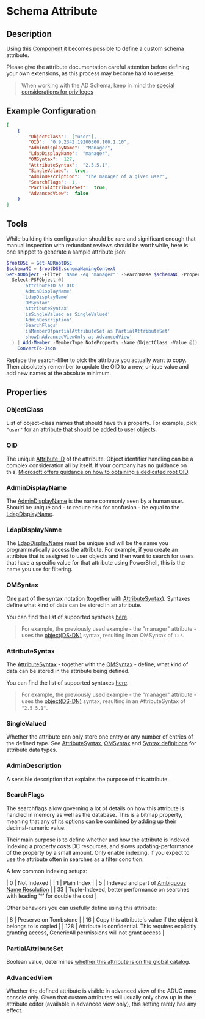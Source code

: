 ﻿# Schema Attribute

## Description

Using this [Component](../components.html) it becomes possible to define a custom schema attribute.

Please give the attribute documentation careful attention before defining your own extensions, as this process may become hard to reverse.

> When working with the AD Schema, keep in mind the [special considerations for privileges](../../advanced/schema-privilege-management.html)

## Example Configuration

```json
[
    {
        "ObjectClass":  ["user"],
        "OID":  "0.9.2342.19200300.100.1.10",
        "AdminDisplayName":  "Manager",
        "LdapDisplayName":  "manager",
        "OMSyntax":  127,
        "AttributeSyntax":  "2.5.5.1",
        "SingleValued":  true,
        "AdminDescription":  "The manager of a given user",
        "SearchFlags":  1,
        "PartialAttributeSet":  true,
        "AdvancedView":  false
    }
]
```

## Tools

While building this configuration should be rare and significant enough that manual inspection with redundant reviews should be worthwhile, here is one snippet to generate a sample attribute json:

```powershell
$rootDSE = Get-ADRootDSE
$schemaNC = $rootDSE.schemaNamingContext
Get-ADObject -Filter 'Name -eq "manager"' -SearchBase $schemaNC -Properties * |
  Select-PSFObject @(
      'attributeID as OID'
      'AdminDisplayName'
      'LdapDisplayName'
      'OMSyntax'
      'AttributeSyntax'
      'isSingleValued as SingleValued'
      'AdminDescription'
      'SearchFlags'
      'isMemberOfpartialAttributeSet as PartialAttributeSet'
      'showInAdvancedViewOnly as AdvancedView'
  ) | Add-Member -MemberType NoteProperty -Name ObjectClass -Value @() -PassThru |
    ConvertTo-Json
```

Replace the search-filter to pick the attribute you actually want to copy.
Then absolutely remember to update the OID to a new, unique value and add new names at the absolute minimum.

## Properties

### ObjectClass

List of object-class names that should have this property.
For example, pick `"user"` for an attribute that should be added to user objects.

### OID

The unique [Attribute ID](https://docs.microsoft.com/en-us/windows/win32/adschema/a-attributeid) of the attribute.
Object identifier handling can be a complex consideration all by itself.
If your company has no guidance on this, [Microsoft offers guidance on how to obtaining a dedicated root OID](https://docs.microsoft.com/en-us/windows/win32/ad/obtaining-an-object-identifier-from-microsoft).

### AdminDisplayName

The [AdminDisplayName](https://docs.microsoft.com/windows/desktop/ADSchema/a-admindisplayname) is the name commonly seen by a human user.
Should be unique and - to reduce risk for confusion - be equal to the [LdapDisplayName](https://docs.microsoft.com/windows/desktop/ADSchema/a-ldapdisplayname).

### LdapDisplayName

The [LdapDisplayName](https://docs.microsoft.com/windows/desktop/ADSchema/a-ldapdisplayname) must be unique and will be the name you programmatically access the attribute.
For example, if you create an attribtue that is assigned to user objects and then want to search for users that have a specific value for that attribute using PowerShell, this is the name you use for filtering.

### OMSyntax

One part of the syntax notation (together with [AttributeSyntax](https://docs.microsoft.com/windows/desktop/ADSchema/a-attributesyntax)).
Syntaxes define what kind of data can be stored in an attribute.

You can find the list of supported syntaxes [here](https://docs.microsoft.com/en-us/windows/win32/adschema/syntaxes).

> For example, the previously used example - the "manager" attribute - uses the [object(DS-DN)](https://docs.microsoft.com/en-us/windows/win32/adschema/s-object-ds-dn) syntax, resulting in an OMSyntax of `127`.

### AttributeSyntax

The [AttributeSyntax](https://docs.microsoft.com/windows/desktop/ADSchema/a-attributesyntax) - together with the [OMSyntax](https://docs.microsoft.com/windows/desktop/ADSchema/a-omsyntax) - define, what kind of data can be stored in the attribute being defined.

You can find the list of supported syntaxes [here](https://docs.microsoft.com/en-us/windows/win32/adschema/syntaxes).

> For example, the previously used example - the "manager" attribute - uses the [object(DS-DN)](https://docs.microsoft.com/en-us/windows/win32/adschema/s-object-ds-dn) syntax, resulting in an AttributeSyntax of `"2.5.5.1"`.

### SingleValued

Whether the attribute can only store one entry or any number of entries of the defined type.
See [AttributeSyntax](https://docs.microsoft.com/windows/desktop/ADSchema/a-attributesyntax), [OMSyntax](https://docs.microsoft.com/windows/desktop/ADSchema/a-omsyntax) and [Syntax definitions](https://docs.microsoft.com/en-us/windows/win32/adschema/syntaxes) for attribute data types.

### AdminDescription

A sensible description that explains the purpose of this attribute.

### SearchFlags

The searchflags allow governing a lot of details on how this attribute is handled in memory as well as the database.
This is a bitmap property, meaning that any of [its options](https://docs.microsoft.com/en-us/windows/win32/adschema/a-searchflags#remarks) can be combined by adding up their decimal-numeric value.

Their main purpose is to define whether and how the attribute is indexed.
Indexing a property costs DC resources, and slows updating-performance of the property by a small amount.
Only enable indexing, if you expect to use the attribute often in searches as a filter condition.

A few common indexing setups:

| 0 | Not Indexed |
| 1 | Plain Index |
| 5 | Indexed and part of [Ambiguous Name Resolution](https://social.technet.microsoft.com/wiki/contents/articles/22653.active-directory-ambiguous-name-resolution.aspx) |
| 33 | Tuple-Indexed, better performance on searches with leading '*' for double the cost |

Other behaviors you can usefully define using this attribute:

| 8 | Preserve on Tombstone |
| 16 | Copy this attribute's value if the object it belongs to is copied |
| 128 | Attribute is confidential. This requires explicitly granting access, GenericAll permissions will not grant access |

### PartialAttributeSet

Boolean value, determines [whether this attribute is on the global catalog](https://docs.microsoft.com/en-us/windows/win32/ad/attributes-included-in-the-global-catalog).

### AdvancedView

Whether the defined attribute is visible in advanced view of the ADUC mmc console only.
Given that custom attributes will usually only show up in the attribute editor (available in advanced view only), this setting rarely has any effect.
